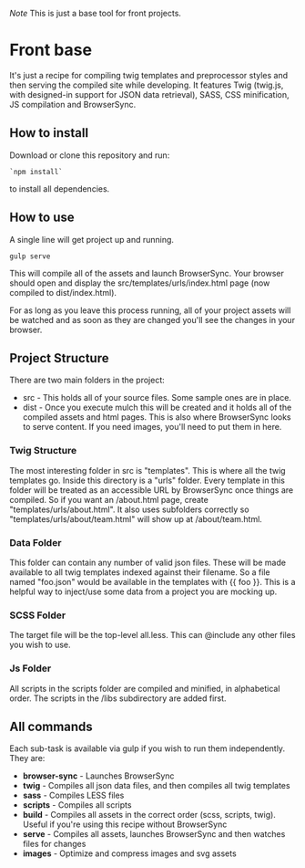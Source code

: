*Note* This is just a base tool for front projects.

# Front base

It's just a recipe for compiling twig templates and preprocessor styles and then serving the compiled site while developing. It features Twig (twig.js, with designed-in support for JSON data retrieval), SASS, CSS minification, JS compilation and BrowserSync.

## How to install

Download or clone this repository and run:

	`npm install`

to install all dependencies.

## How to use

A single line will get project up and running.

`gulp serve`

This will compile all of the assets and launch BrowserSync. Your browser should open and display the src/templates/urls/index.html page (now compiled to dist/index.html).

For as long as you leave this process running, all of your project assets will be watched and as soon as they are changed you'll see the changes in your browser.

## Project Structure

There are two main folders in the project:

* src - This holds all of your source files. Some sample ones are in place.
* dist - Once you execute mulch this will be created and it holds all of the compiled assets and html pages. This is also where BrowserSync looks to serve content. If you need images, you'll need to put them in here.

### Twig Structure

The most interesting folder in src is "templates". This is where all the twig templates go. Inside this directory is a "urls" folder. Every template in this folder will be treated as an accessible URL by BrowserSync once things are compiled. So if you want an /about.html page, create "templates/urls/about.html". It also uses subfolders correctly so "templates/urls/about/team.html" will show up at /about/team.html.

### Data Folder

This folder can contain any number of valid json files. These will be made available to all twig templates indexed against their filename. So a file named "foo.json" would be available in the templates with {{ foo }}. This is a helpful way to inject/use some data from a project you are mocking up.

### SCSS Folder

The target file will be the top-level all.less. This can @include any other files you wish to use.

### Js Folder

All scripts in the scripts folder are compiled and minified, in alphabetical order. The scripts in the /libs subdirectory are added first.

## All commands

Each sub-task is available via gulp if you wish to run them independently. They are:

* **browser-sync** - Launches BrowserSync
* **twig** - Compiles all json data files, and then compiles all twig templates
* **sass** - Compiles LESS files
* **scripts** - Compiles all scripts
* **build** - Compiles all assets in the correct order (scss, scripts, twig). Useful if you're using this recipe without BrowserSync
* **serve** - Compiles all assets, launches BrowserSync and then watches files for changes
* **images** - Optimize and compress images and svg assets